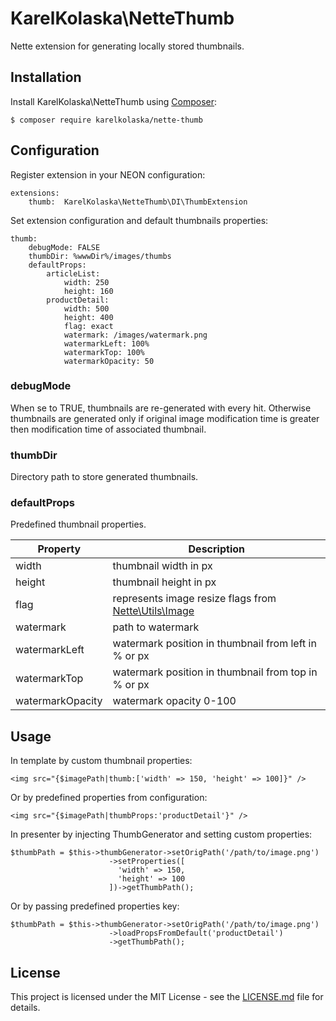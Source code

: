 # KarelKolaska\NetteThumb

Nette extension for generating locally stored thumbnails.

## Installation

Install KarelKolaska\NetteThumb using [Composer](https://getcomposer.org/):

```
$ composer require karelkolaska/nette-thumb
```

## Configuration

Register extension in your NEON configuration:

```
extensions:
  	thumb:	KarelKolaska\NetteThumb\DI\ThumbExtension
```

Set extension configuration and default thumbnails properties:

```
thumb:
	debugMode: FALSE
	thumbDir: %wwwDir%/images/thumbs
	defaultProps:
		articleList:
			width: 250
			height: 160
		productDetail:
			width: 500
			height: 400
			flag: exact
			watermark: /images/watermark.png
			watermarkLeft: 100%
			watermarkTop: 100%
			watermarkOpacity: 50         
```

### debugMode

When se to TRUE, thumbnails are re-generated with every hit. Otherwise thumbnails are generated only if original image modification time is greater then modification time of associated thumbnail.

### thumbDir

Directory path to store generated thumbnails.

### defaultProps

Predefined thumbnail properties.

| **Property**      | **Description** |
| ----------------- | ------------- |
| width             | thumbnail width in px  |
| height            | thumbnail height in px  |
| flag              | represents image resize flags from [Nette\Utils\Image](https://doc.nette.org/en/2.4/images)  |
| watermark         | path to watermark  |
| watermarkLeft     | watermark position in thumbnail from left in % or px  |
| watermarkTop      | watermark position in thumbnail from top in % or px  |
| watermarkOpacity  | watermark opacity 0-100  |

## Usage

In template by custom thumbnail properties:

```
<img src="{$imagePath|thumb:['width' => 150, 'height' => 100]}" />	
```

Or by predefined properties from configuration:
```
<img src="{$imagePath|thumbProps:'productDetail'}" />
```

In presenter by injecting ThumbGenerator and setting custom properties:

```
$thumbPath = $this->thumbGenerator->setOrigPath('/path/to/image.png')
                      ->setProperties([
                        'width' => 150,
                        'height' => 100
                      ])->getThumbPath();
```

Or by passing predefined properties key:
		
```
$thumbPath = $this->thumbGenerator->setOrigPath('/path/to/image.png')					
                      ->loadPropsFromDefault('productDetail')
                      ->getThumbPath();
```

## License

This project is licensed under the MIT License - see the [LICENSE.md](https://github.com/karelkolaska/nette-thumb/blob/master/LICENSE) file for details.
